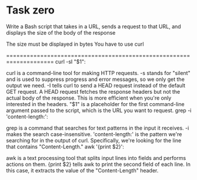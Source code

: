 Task zero 
====================================================================


Write a Bash script that takes in a URL, sends a request to that URL, and displays the size of the body of the response

The size must be displayed in bytes
You have to use curl

====================================================================
curl -sI "$1":

curl is a command-line tool for making HTTP requests.
-s stands for "silent" and is used to suppress progress and error messages, so we only get the output we need.
-I tells curl to send a HEAD request instead of the default GET request. A HEAD request fetches the response headers but not the actual body of the response. This is more efficient when you're only interested in the headers.
"$1" is a placeholder for the first command-line argument passed to the script, which is the URL you want to request.
grep -i 'content-length:':

grep is a command that searches for text patterns in the input it receives.
-i makes the search case-insensitive.
'content-length:' is the pattern we're searching for in the output of curl. Specifically, we're looking for the line that contains "Content-Length."
awk '{print $2}':

awk is a text processing tool that splits input lines into fields and performs actions on them.
{print $2} tells awk to print the second field of each line. In this case, it extracts the value of the "Content-Length" header.







